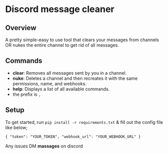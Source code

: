 # Discord message cleaner

## Overview
A pretty simple-easy to use tool that clears your messages from channels OR nukes the entire channel to get rid of all messages.

## Commands
- **clear**: Removes all messages sent by you in a channel.
- **nuke**: Deletes a channel and then recreates it with the same permissions, name, and webhooks.
- **help**: Displays a list of all available commands.
- the prefix is `,`

## Setup
To get started, run `pip install -r requirements.txt` & fill out the config file like below;

`{
  "token": "YOUR_TOKEN",
  "webhook_url": "YOUR_WEBHOOK_URL"
}`

Any issues DM **massages** on discord
